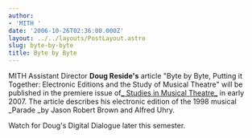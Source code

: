 ```yaml
---
author:
- 'MITH '
date: '2006-10-26T02:36:00.000Z'
layout: ../../layouts/PostLayout.astro
slug: byte-by-byte
title: Byte by Byte
---
```


MITH Assistant Director **Doug Reside's** article "Byte by Byte, Putting it Together: Electronic Editions and the Study of Musical Theatre" will be published in the premiere issue of[_ Studies in Musical Theatre_](http://www.intellectbooks.co.uk/journals.php?issn=17503159) in early 2007. The article describes his electronic edition of the 1998 musical \_Parade \_by Jason Robert Brown and Alfred Uhry.

Watch for Doug's Digital Dialogue later this semester.
